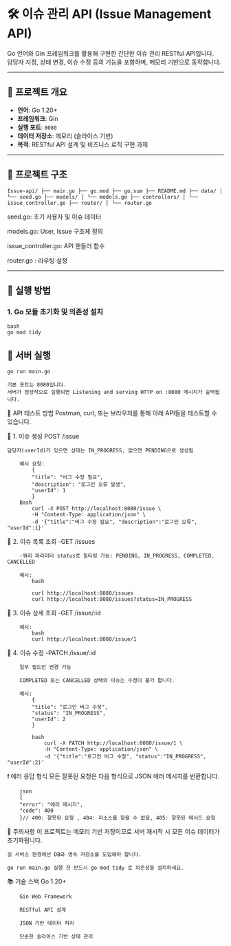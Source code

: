 # 🛠️ 이슈 관리 API (Issue Management API)

Go 언어와 Gin 프레임워크를 활용해 구현한 간단한 이슈 관리 RESTful API입니다.  
담당자 지정, 상태 변경, 이슈 수정 등의 기능을 포함하며, 메모리 기반으로 동작합니다.

---

## 📌 프로젝트 개요

- **언어**: Go 1.20+
- **프레임워크**: Gin
- **실행 포트**: `8080`
- **데이터 저장소**: 메모리 (슬라이스 기반)
- **목적**: RESTful API 설계 및 비즈니스 로직 구현 과제

---

## 🧱 프로젝트 구조

``` Issue-api/ ├── main.go ├── go.mod ├── go.sum ├── README.md ├── data/ │ └── seed.go ├── models/ │ └── models.go ├── controllers/ │ └── issue_controller.go ├── router/ │ └── router.go ```

seed.go: 초기 사용자 및 이슈 데이터

models.go: User, Issue 구조체 정의

issue_controller.go: API 핸들러 함수

router.go : 라우팅 설정

---

## 🚀 실행 방법

### 1. Go 모듈 초기화 및 의존성 설치

    bash
    go mod tidy


## 🚀 서버 실행
    go run main.go

    기본 포트는 8080입니다.
    서버가 정상적으로 실행되면 Listening and serving HTTP on :8080 메시지가 출력됩니다.

🧪 API 테스트 방법
    Postman, curl, 또는 브라우저를 통해 아래 API들을 테스트할 수 있습니다.

📌 1. 이슈 생성
    POST /issue

    담당자(userId)가 있으면 상태는 IN_PROGRESS, 없으면 PENDING으로 생성됨

        예시 요청:
            {
            "title": "버그 수정 필요",
            "description": "로그인 오류 발생",
            "userId": 1
            }
        Bash
            curl -X POST http://localhost:8080/issue \
            -H "Content-Type: application/json" \
            -d '{"title":"버그 수정 필요", "description":"로그인 오류", "userId":1}'
📌 2. 이슈 목록 조회
        -GET /issues

        -쿼리 파라미터 status로 필터링 가능: PENDING, IN_PROGRESS, COMPLETED, CANCELLED

        예시:
            bash
    
            curl http://localhost:8080/issues
            curl http://localhost:8080/issues?status=IN_PROGRESS
📌 3. 이슈 상세 조회
        -GET /issue/:id

        예시:
            bash
            curl http://localhost:8080/issue/1
📌 4. 이슈 수정
        -PATCH /issue/:id

        일부 필드만 변경 가능

        COMPLETED 또는 CANCELLED 상태의 이슈는 수정이 불가 합니다.

        예시:
            {
            "title": "로그인 버그 수정",
            "status": "IN_PROGRESS",
            "userId": 2
            }

            bash
                curl -X PATCH http://localhost:8080/issue/1 \
                -H "Content-Type: application/json" \
                -d '{"title":"로그인 버그 수정", "status":"IN_PROGRESS", "userId":2}'

❗ 에러 응답 형식
        모든 잘못된 요청은 다음 형식으로 JSON 에러 메시지를 반환합니다.

        json
        {
        "error": "에러 메시지",
        "code": 400
        }// 400: 잘못된 요청 , 404: 리소스를 찾을 수 없음, 405: 잘못된 메서드 요청


🧼 주의사항
    이 프로젝트는 메모리 기반 저장이므로 서버 재시작 시 모든 이슈 데이터가 초기화됩니다.

    실 서비스 환경에선 DB와 영속 저장소를 도입해야 합니다.

    go run main.go 실행 전 반드시 go mod tidy 로 의존성을 설치하세요.



📚 기술 스택
        Go 1.20+

        Gin Web Framework

        RESTful API 설계

        JSON 기반 데이터 처리

        단순한 슬라이스 기반 상태 관리
